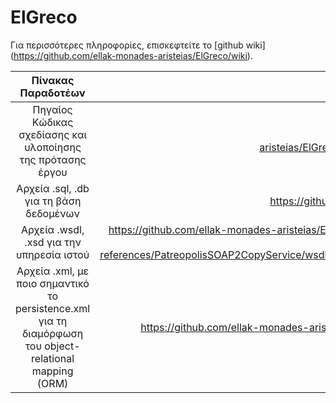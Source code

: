 # ElGreco

Για περισσότερες πληροφορίες, επισκεφτείτε το [github wiki] (https://github.com/ellak-monades-aristeias/ElGreco/wiki).

| **Πίνακας Παραδοτέων**           | **URL**  |
|:-------------:| -----:|
| Πηγαίος Κώδικας σχεδίασης και υλοποίησης της πρότασης έργου | https://github.com/ellak-monades-aristeias/ElGreco/tree/master/src/com/telis/patreopolis  |
| Αρχεία .sql, .db για τη βάση δεδομένων     | https://github.com/ellak-monades-aristeias/ElGreco |
| Αρχεία .wsdl, .xsd για την υπηρεσία ιστού     | https://github.com/ellak-monades-aristeias/ElGreco/tree/master/xml-resources/web-service-references/PatreopolisSOAP2CopyService/wsdl/localhost_8080/PatreopolisSOAP2Copy |
| Αρχεία .xml, με ποιο σημαντικό το persistence.xml για τη διαμόρφωση του object-relational mapping (ORM)      | https://github.com/ellak-monades-aristeias/ElGreco/tree/master/src/META-INF |
